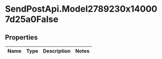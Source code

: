 # SendPostApi.Model2789230x140007d25a0False

## Properties
Name | Type | Description | Notes
------------ | ------------- | ------------- | -------------


